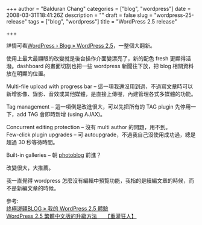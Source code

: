 +++
author = "Balduran Chang"
categories = ["blog", "wordpress"]
date = 2008-03-31T18:41:26Z
description = ""
draft = false
slug = "wordpress-25-release"
tags = ["blog", "wordpress"]
title = "WordPress 2.5 release"

+++


詳情可看[WordPress › Blog » WordPress 2.5](http://wordpress.org/development/2008/03/wordpress-25-brecker/)，一整個大翻新。

使用上最大最顯眼的改變就是後台操作介面變漂亮了，新的配色 fresh 更顯得活潑。dashboard 的畫面切割也把一些 wordpress 新聞往下放，把 blog 相關資料放在明顯的位置。

Multi-file upload with progress bar – 這一項我還沒用到過，不過寫文章時可以新增影像、錄影、音效或其他媒體，是直接上傳喔，內建管理各式多媒體的功能。

Tag management – 這一項倒是改進很大，可以先把所有的 TAG plugin 先停用一下，add TAG 會即時新增 (using AJAX)。

Concurrent editing protection – 沒有 multi author 的問題，用不到。  
 Few-click plugin upgrades – 可 autoupgrade，不過我自己沒使用成功過，總是超過 30 秒等待時間。

Built-in galleries – 朝 [photoblog](http://en.wikipedia.org/wiki/Photoblog) 前進？

改變很大，大推薦。

我一直覺得 wordpress 怎麼沒有編輯中預覽功能，我指的是續編文章的時候，而不是新編文章的時候。

參考:  
[終極邊疆BLOG » 我的 WordPress 2.5 體驗](http://blog.serv.idv.tw/2008/03/30/788/)  
[WordPress 2.5 繁體中文版的升級方法　　【重灌狂人】](http://briian.com/?p=5301)

